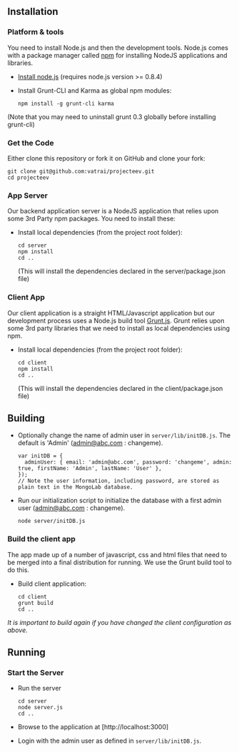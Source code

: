 ## Installation

### Platform & tools

You need to install Node.js and then the development tools. Node.js comes with a package manager called [npm](http://npmjs.org) for installing NodeJS applications and libraries.
* [Install node.js](http://nodejs.org/download/) (requires node.js version >= 0.8.4)
* Install Grunt-CLI and Karma as global npm modules:

    ```
    npm install -g grunt-cli karma
    ```

(Note that you may need to uninstall grunt 0.3 globally before installing grunt-cli)

### Get the Code

Either clone this repository or fork it on GitHub and clone your fork:

```
git clone git@github.com:vatrai/projecteev.git
cd projecteev
```

### App Server

Our backend application server is a NodeJS application that relies upon some 3rd Party npm packages.  You need to install these:

* Install local dependencies (from the project root folder):

    ```
    cd server
    npm install
    cd ..
    ```

  (This will install the dependencies declared in the server/package.json file)

### Client App

Our client application is a straight HTML/Javascript application but our development process uses a Node.js build tool
[Grunt.js](gruntjs.com). Grunt relies upon some 3rd party libraries that we need to install as local dependencies using npm.

* Install local dependencies (from the project root folder):

    ```
    cd client
    npm install
    cd ..
    ```

  (This will install the dependencies declared in the client/package.json file)

## Building

* Optionally change the name of admin user in `server/lib/initDB.js`.  The default is 'Admin' (admin@abc.com : changeme).

    ```
    var initDB = {
      adminUser: { email: 'admin@abc.com', password: 'changeme', admin: true, firstName: 'Admin', lastName: 'User' },
    });
    // Note the user information, including password, are stored as plain text in the MongoLab database.
    ```

* Run our initialization script to initialize the database with a first admin user (admin@abc.com : changeme).

    ```
    node server/initDB.js
    ```

### Build the client app
The app made up of a number of javascript, css and html files that need to be merged into a final distribution for running.  We use the Grunt build tool to do this.
* Build client application:

    ```
    cd client
    grunt build
    cd ..
    ```

*It is important to build again if you have changed the client configuration as above.*

## Running
### Start the Server
* Run the server

    ```
    cd server
    node server.js
    cd ..
    ```
* Browse to the application at [http://localhost:3000]
* Login with the admin user as defined in `server/lib/initDB.js`.
